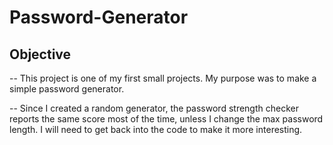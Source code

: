# Password-Generator

## Objective 

-- This project is one of my first small projects. My purpose was to make a simple password generator. 

-- Since I created a random generator, the password strength checker reports the same score most of the time, unless I change the max password length. I will need to get back into the code to make it more interesting. 

